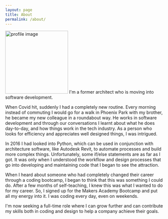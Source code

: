 ```yaml
---
layout: page
title: About
permalink: /about/
---
```

<img src="../public/hobbies/Profile.png" alt="profile image" width="200px" border-radius="50%">  I'm a former architect who is moving into software development.

When Covid hit, suddenly I had a completely new routine. Every morning instead of commuting I would go for a walk in Phoenix Park with my brother, he became my new colleague in a roundabout way. He works in software development and through our conversations I learnt about what he does day-to-day, and how things work in the tech industry. As a person who looks for efficiency and appreciates well designed things, I was intrigued.

In 2016 I had looked into Python, which can be used in conjunction with architecture software, like Autodesk Revit, to automate processes and build more complex things. Unfortunately, some if/else statements are as far as I got. It was only when I understood the workflow and design processes that go into developing and maintaining code that I began to see the attraction.

When I heard about someone who had completely changed their career through a coding bootcamp, I began to think that this was something I could do. After a few months of self-teaching, I knew this was what I wanted to do for my career. So, I signed up for the Makers Academy Bootcamp and put all my energy into it. I was coding every day, even on weekends.

I'm now seeking a full-time role where I can grow further and can contribute my skills both in coding and design to help a company achieve their goals.
